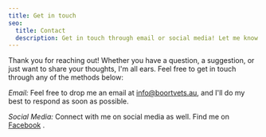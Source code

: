 ```yaml
---
title: Get in touch
seo:
  title: Contact
  description: Get in touch through email or social media! Let me know how I can help.
---
```


Thank you for reaching out! Whether you have a question, a suggestion, or just want to share your thoughts, I'm all ears. Feel free to get in touch through any of the methods below:

_Email:_
Feel free to drop me an email at [info@boortvets.au](mailto:info@boortvets.au), and I'll do my best to respond as soon as possible.

_Social Media:_
Connect with me on social media as well. Find me on [Facebook](https://www.facebook.com/boortvets) .
